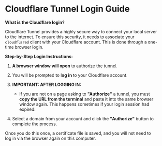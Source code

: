 # Cloudflare Tunnel Login Guide

**What is the Cloudflare login?**

Cloudflare Tunnel provides a highly secure way to connect your local server to the internet. To ensure this security, it needs to associate your `cloudflared` client with your Cloudflare account. This is done through a one-time browser login.

**Step-by-Step Login Instructions:**

1.  **A browser window will open** to authorize the tunnel.

2.  You will be prompted to **log in** to your Cloudflare account.

3.  **IMPORTANT: AFTER LOGGING IN:**
    - If you are not on a page asking to **"Authorize"** a tunnel, you must **copy the URL from the terminal** and paste it into the same browser window again. This happens sometimes if your login session had expired.

4.  Select a domain from your account and click the **"Authorize"** button to complete the process.

Once you do this once, a certificate file is saved, and you will not need to log in via the browser again on this computer.
